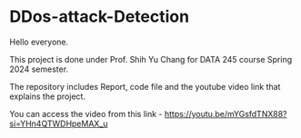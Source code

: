 # DDos-attack-Detection
Hello everyone.

This project is done under Prof. Shih Yu Chang for DATA 245 course Spring 2024 semester. 

The repository includes Report, code file and the youtube video link that explains the project.

You can access the video from this link - https://youtu.be/mYGsfdTNX88?si=YHn4QTWDHpeMAX_u




